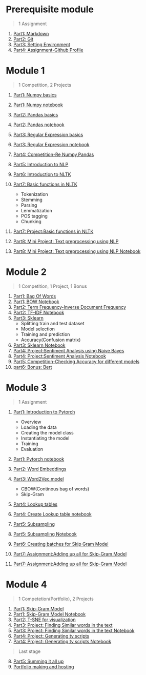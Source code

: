 # Prerequisite module

> 1 Assignment

1. [Part1: Markdown](Part1-markdown.md)
2. [Part2: Git](Part2-git.md)
3. [Part3: Setting Environment](Part3-env.md)
4. [Part4: Assignment-Github Profile](Part4-ass.md)


# Module 1

> 1 Competition, 2 Projects 

1. [Part1: Numpy basics](Part1-numpy.md)
2. [Part1: Numpy notebook](Part1-numpy.ipynb)
3. [Part2: Pandas basics](Part2-pandas.md)
4. [Part2: Pandas notebook](Part2-pandas.ipynb)
5. [Part3: Regular Expression basics](Part3-Re.md)
4. [Part3: Regular Expression notebook](Part3-Re.ipynb)
6. [Part4: Competition-Re,Numpy,Pandas](Part4-Competition-Re&Numpy&Pandas.md)
7. [Part5: Introduction to NLP](Part5-NLP.md)
8. [Part6: Introduction to NLTK](Part6-NLTK.md)
9. [Part7: Basic functions in NLTK](Part7-NLTK_basics.md)
   * Tokenization
   * Stemming
   * Parsing
   * Lemmatization
   * POS tagging
   * Chunking
  

10. [Part7: Project:Basic functions in NLTK](Part7-NLTK_basics.ipynb)
11. [Part8: Mini Project: Text preprocessing using NLP](Part8-Text_pre.md)
12. [Part8: Mini Project: Text preprocessing using NLP Notebook](Part8-Text_pre.ipynb)


# Module 2

> 1 Competition, 1 Project, 1 Bonus

1. [Part1: Bag Of Words](Part1-BOW.md)
2. [Part1: BOW Notebook](Part1-BOW.ipynb)
3. [Part2: Term Frequency-Inverse Document Frequency ](Part2-TF-IDF.md)
4. [Part2: TF-IDF Notebook](Part2-TF-IDF.ipynb)
5. [Part3: Sklearn](Part3-Sklearn.md)
   * Splitting train and test dataset
   * Model selection
   * Training and prediction
   * Accuracy(Confusion matrix)
6. [Part3: Sklearn Notebook](Part3-Sklearn.ipynb)
7. [Part4: Project:Sentiment Analysis using Naive Bayes ](Part4-Sentiment.md)
8. [Part4: Project:Sentiment Analysis Notebook](Part4-Sentiment.ipynb)
9. [Part5: Competition-Checking Accuracy for different models](Part5-Competetion-Accuracy.md)  
10. [part6: Bonus: Bert](Part6-Bonus-bert.md)  

# Module 3

> 1 Assignment
1. [Part1: Introduction to Pytorch](Part1-pytorch.md)
   * Overview
   * Loading the data
   * Creating the model class
   * Instantiating the model
   * Training 
   * Evaluation

2. [Part1: Pytorch notebook](Part1-pytorch.ipynb)
3. [Part2: Word Embeddings](Part2-Word_Embed.md)
4. [Part3: Word2Vec model](Part3-Word_2_Vec.md)
   * CBOW(Continous bag of words)
   * Skip-Gram
5. [Part4: Lookup tables](Part3-lookup.md)
6. [Part4: Create Lookup table notebook](Part3-lookup.ipynb)
7. [Part5: Subsampling](Part5-subsampling.md)
8. [Part5: Subsampling Notebook](Part5-subsampling.ipynb)
9. [Part6: Creating batches for Skip Gram Model](Part6-batches.md)
10. [Part7: Assignment:Adding up all for Skip-Gram Model](Part7-assignment-skip_gram.md)
11. [Part7: Assignment:Adding up all for Skip-Gram Model](Part7-assignment-skip_gram.ipynb)

 

# Module 4

> 1 Competetion(Portfolio), 2 Projects 

1. [Part1: Skip-Gram Model](Part1-Skip_Gram.md)
2. [Part1: Skip-Gram Model Notebook](Part1-Skip_Gram.ipynb)
3. [Part2: T-SNE for visualization](Part2-T-SNE.md)
4. [Part3: Project: Finding Similar words in the text](Part2-similar.md)
5. [Part3: Project: Finding Similar words in the text Notebook](Part2-similar.ipynb)
6. [Part4: Project: Generating tv scripts](Part4-Gen_script.md)
7. [Part4: Project: Generating tv scripts Notebook](Part4-Gen_script.ipynb)


>Last stage
8. [Part5: Summing it all up](Part5-final.md)
9. [Portfolio making and hosting](Part6-port.md)


